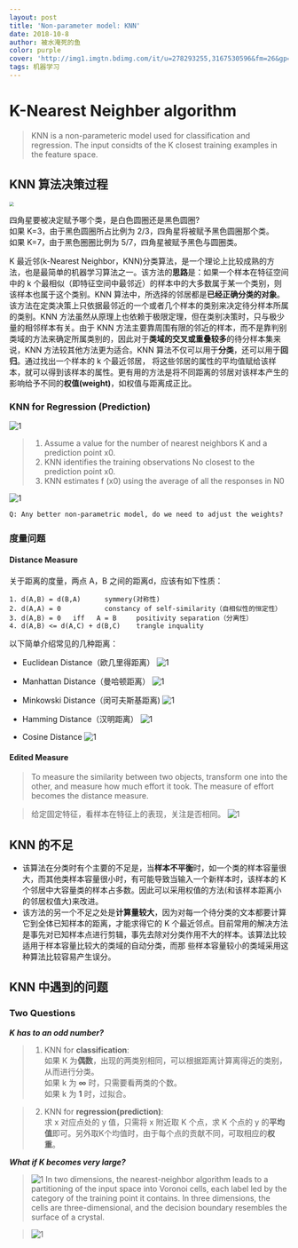 ```yaml
---
layout: post
title: 'Non-parameter model: KNN'
date: 2018-10-8
author: 被水淹死的鱼
color: purple
cover: 'http://img1.imgtn.bdimg.com/it/u=278293255,3167530596&fm=26&gp=0.jpg'
tags: 机器学习
---
```


# K-Nearest Neighber algorithm 

>KNN is a non-parameteric model used for classification and regression. The input considts of the K closest training examples in the feature space.


## KNN 算法决策过程

<img src="/assets/knn/knn_1.png" style="zoom:50%">

四角星要被决定赋予哪个类，是白色圆圈还是黑色圆圈?    
如果 K=3，由于黑色圆圈所占比例为 2/3，四角星将被赋予黑色圆圈那个类。    
如果 K=7，由于黑色圈圈比例为 5/7，四角星被赋予黑色与圆圈类。     

K 最近邻(k-Nearest Neighbor，KNN)分类算法，是一个理论上比较成熟的方法，也是最简单的机器学习算法之一。该方法的**思路**是：如果一个样本在特征空间中的 k 个最相似（即特征空间中最邻近）的样本中的大多数属于某一个类别，则该样本也属于这个类别。KNN 算法中，所选择的邻居都是**已经正确分类的对象**。该方法在定类决策上只依据最邻近的一个或者几个样本的类别来决定待分样本所属的类别。KNN 方法虽然从原理上也依赖于极限定理，但在类别决策时，只与极少量的相邻样本有关。由于 KNN 方法主要靠周围有限的邻近的样本，而不是靠判别类域的方法来确定所属类别的，因此对于**类域的交叉或重叠较多**的待分样本集来说，KNN 方法较其他方法更为适合。KNN 算法不仅可以用于**分类**，还可以用于**回归**。通过找出一个样本的 k 个最近邻居， 将这些邻居的属性的平均值赋给该样本，就可以得到该样本的属性。更有用的方法是将不同距离的邻居对该样本产生的影响给予不同的**权值(weight)**，如权值与距离成正比。

### KNN for Regression (Prediction)     

![1](/assets/knn/knn_9.png)    

>1. Assume a value for the number of nearest neighbors K and a prediction point x0. 
>2. KNN identifies the training observations No closest to the prediction point x0. 
>3. KNN estimates f (x0) using the average of all the responses in N0     

![1](/assets/knn/knn_10.png)


```
Q: Any better non-parametric model, do we need to adjust the weights? 
```


### 度量问题

#### Distance Measure

关于距离的度量，两点 A，B 之间的距离d，应该有如下性质：

```
1. d(A,B) = d(B,A)		symmery(对称性)
2. d(A,A) = 0		    constancy of self-similarity（自相似性的恒定性）
3. d(A,B) = 0   iff	  A = B		positivity separation（分离性）
4. d(A,B) <= d(A,C) + d(B,C)	trangle inquality
```

以下简单介绍常见的几种距离：

* Euclidean Distance（欧几里得距离）
![1](/assets/knn/knn_2.png)

* Manhattan Distance（曼哈顿距离）
![1](/assets/knn/knn_3.png)

* Minkowski Distance（闵可夫斯基距离)
![1](/assets/knn/knn_4.png)

* Hamming Distance（汉明距离）
![1](/assets/knn/knn_6.png)

* Cosine Distance
![1](/assets/knn/knn_5.png)


#### Edited Measure

>To measure the similarity between two objects, transform one into the other, and measure how much effort it took. The measure of effort becomes the distance measure. 


>给定固定特征，看样本在特征上的表现，关注是否相同。
![1](/assets/knn/knn_11.png)


## KNN 的不足
* 该算法在分类时有个主要的不足是，当**样本不平衡**时，如一个类的样本容量很大，而其他类样本容量很小时，有可能导致当输入一个新样本时，该样本的 K 个邻居中大容量类的样本占多数。因此可以采用权值的方法(和该样本距离小的邻居权值大)来改进。
* 该方法的另一个不足之处是**计算量较大**，因为对每一个待分类的文本都要计算它到全体已知样本的距离，才能求得它的 K 个最近邻点。目前常用的解决方法是事先对已知样本点进行剪辑，事先去除对分类作用不大的样本。该算法比较适用于样本容量比较大的类域的自动分类，而那 些样本容量较小的类域采用这种算法比较容易产生误分。 


## KNN 中遇到的问题

### Two Questions
***K has to an odd number?***

>1. KNN for **classification**:    
如果 K 为**偶数**，出现的两类别相同，可以根据距离计算离得近的类别，从而进行分类。    
如果 k 为 **∞** 时，只需要看两类的个数。    
如果 k 为 **1** 时，过拟合。


>2. KNN for **regression(prediction)**:    
求 x 对应点处的 y 值，只需将 x 附近取 K 个点，求 K 个点的 y 的**平均值**即可。另外取K个均值时，由于每个点的贡献不同，可取相应的**权重**。


***What if K becomes very large?***
>![1](/assets/knn/knn_7.png)
>In two dimensions, the nearest-neighbor algorithm leads to a partitioning of the input space into Voronoi cells, each label led by the category of the training point it contains. In three dimensions, the cells are three-dimensional, and the decision boundary resembles the surface of a crystal.     

>![1](/assets/knn/knn_8.png)




